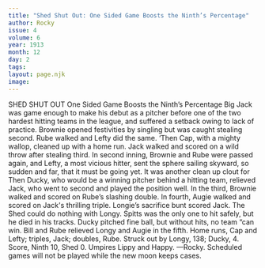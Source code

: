```yaml
---
title: "Shed Shut Out: One Sided Game Boosts the Ninth’s Percentage"
author: Rocky
issue: 4
volume: 6
year: 1913
month: 12
day: 2
tags:
layout: page.njk
image:
---
```

SHED SHUT OUT    One Sided Game Boosts the Ninth’s Percentage   Big Jack was game enough to make his debut as a pitcher before one of the two hardest hitting teams in the league, and suffered a setback owing to lack of practice. Brownie opened festivities by singling but was caught stealing second. Rube walked and Lefty did the same. ‘Then Cap, with a mighty wallop, cleaned up with a home run. Jack walked and scored on a wild throw after stealing third. In second inning, Brownie and Rube were passed again, and Lefty, a most vicious hitter, sent the sphere sailing skyward, so sudden and far, that it must be going yet. It was another clean up clout for Then Ducky, who would be a winning pitcher behind a hitting team, relieved Jack, who went to second and played the position well. In the third, Brownie walked and scored on Rube’s slashing double. In fourth, Augie walked and scored on Jack's thrilling triple. Longie’s sacrifice bunt scored Jack. The Shed could do nothing with Longy. Spitts was the only one to hit safely, but he died in his tracks. Ducky pitched fine ball, but without hits, no team “can win. Bill and Rube relieved Longy and Augie in the fifth. Home runs, Cap and Lefty; triples, Jack; doubles, Rube. Struck out by Longy, 138; Ducky, 4. Score, Ninth 10, Shed 0. Umpires Lippy and Happy. —Rocky.       Scheduled games will not be played while the new moon keeps cases. 


